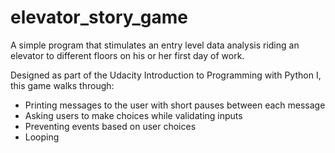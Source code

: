 # elevator_story_game
A simple program that stimulates an entry level data analysis riding an elevator to different floors on his or her first day of work. 

Designed as part of the Udacity Introduction to Programming with Python I, this game walks through:

* Printing messages to the user with short pauses between each message
* Asking users to make choices while validating inputs
* Preventing events based on user choices
* Looping
